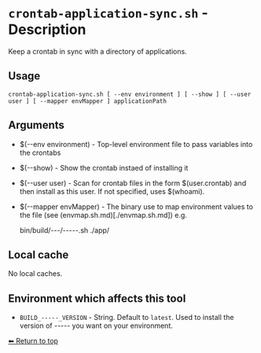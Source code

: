 # `crontab-application-sync.sh` - Description

Keep a crontab in sync with a directory of applications.

## Usage

    crontab-application-sync.sh [ --env environment ] [ --show ] [ --user user ] [ --mapper envMapper ] applicationPath

## Arguments

- $(--env environment) - Top-level environment file to pass variables into the crontabs
- $(--show) - Show the crontab instaed of installing it
- $(--user user) - Scan for crontab files in the form $(user.crontab) and then install as this user. If not specified, uses $(whoami).
- $(--mapper envMapper) - The binary use to map environment values to the file (see (envmap.sh.md)[./envmap.sh.md])
e.g.

    bin/build/---/-----.sh ./app/

## Local cache

No local caches.

## Environment which affects this tool

- `BUILD_-----_VERSION` - String. Default to `latest`. Used to install the version of ----- you want on your environment.

[⬅ Return to top](index.md)